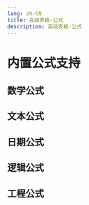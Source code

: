 ```yaml
---
lang: zh-CN
title: 高级表格-公式
description: 高级表格-公式
---
```


# 内置公式支持

## 数学公式

## 文本公式

## 日期公式

## 逻辑公式

## 工程公式

